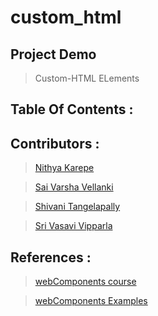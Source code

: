 # custom_html

## Project Demo
> Custom-HTML ELements











## Table Of Contents :





## 



## Contributors :
>[Nithya Karepe](https://github.com/KarepeN)




>[Sai Varsha Vellanki](https://github.com/cherryvarsha99)

>[Shivani Tangelapally](https://github.com/shivani-ta)

>[Sri Vasavi Vipparla](https://github.com/Srivasavi-vipparla)

## References :

>[webComponents course](https://www.youtube.com/watch?v=PCWaFLy3VUo) 


>[webComponents Examples](https://github.com/mdn/web-components-examples)






